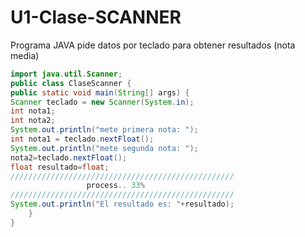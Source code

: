 # U1-Clase-SCANNER
Programa JAVA pide datos por teclado para obtener resultados (nota media)



```java
import java.util.Scanner; 
public class ClaseScanner { 
public static void main(String[] args) {
Scanner teclado = new Scanner(System.in);
int nota1;
int nota2;
System.out.println("mete primera nota: ");  
int nota1 = teclado.nextFloat(); 
System.out.println("mete segunda nota: "); 
nota2=teclado.nextFloat();
float resultado=float;
//////////////////////////////////////////////////
                 process.. 33%
//////////////////////////////////////////////////                   
System.out.println("El resultado es: "+resultado);
    }
}
```





